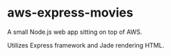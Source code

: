 # aws-express-movies
A small Node.js web app sitting on top of AWS. 

Utilizes Express framework and Jade rendering HTML.
